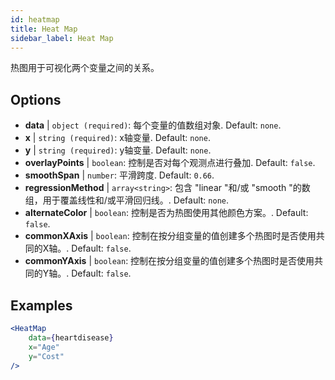 ```yaml
---
id: heatmap
title: Heat Map
sidebar_label: Heat Map
---
```


热图用于可视化两个变量之间的关系。

## Options

* __data__ | `object (required)`: 每个变量的值数组对象. Default: `none`.
* __x__ | `string (required)`: x轴变量. Default: `none`.
* __y__ | `string (required)`: y轴变量. Default: `none`.
* __overlayPoints__ | `boolean`: 控制是否对每个观测点进行叠加. Default: `false`.
* __smoothSpan__ | `number`: 平滑跨度. Default: `0.66`.
* __regressionMethod__ | `array<string>`: 包含 "linear "和/或 "smooth "的数组，用于覆盖线性和/或平滑回归线。. Default: `none`.
* __alternateColor__ | `boolean`: 控制是否为热图使用其他颜色方案。. Default: `false`.
* __commonXAxis__ | `boolean`: 控制在按分组变量的值创建多个热图时是否使用共同的X轴。. Default: `false`.
* __commonYAxis__ | `boolean`: 控制在按分组变量的值创建多个热图时是否使用共同的Y轴。. Default: `false`.


## Examples

```jsx live
<HeatMap 
    data={heartdisease} 
    x="Age"
    y="Cost"
/>
```

